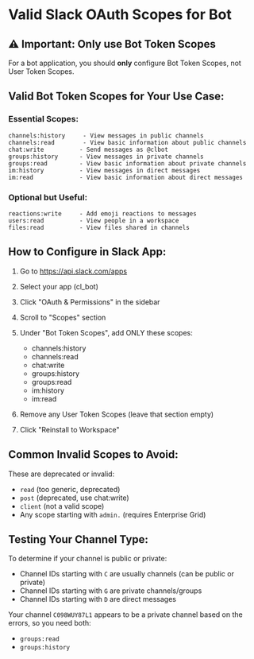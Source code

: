 # Valid Slack OAuth Scopes for Bot

## ⚠️ Important: Only use Bot Token Scopes

For a bot application, you should **only** configure Bot Token Scopes, not User Token Scopes.

## Valid Bot Token Scopes for Your Use Case:

### Essential Scopes:
```
channels:history     - View messages in public channels
channels:read        - View basic information about public channels
chat:write          - Send messages as @clbot
groups:history      - View messages in private channels
groups:read         - View basic information about private channels
im:history          - View messages in direct messages
im:read             - View basic information about direct messages
```

### Optional but Useful:
```
reactions:write     - Add emoji reactions to messages
users:read          - View people in a workspace
files:read          - View files shared in channels
```

## How to Configure in Slack App:

1. Go to https://api.slack.com/apps
2. Select your app (cl_bot)
3. Click "OAuth & Permissions" in the sidebar
4. Scroll to "Scopes" section
5. Under "Bot Token Scopes", add ONLY these scopes:
   - channels:history
   - channels:read
   - chat:write
   - groups:history
   - groups:read
   - im:history
   - im:read

6. Remove any User Token Scopes (leave that section empty)
7. Click "Reinstall to Workspace"

## Common Invalid Scopes to Avoid:

These are deprecated or invalid:
- `read` (too generic, deprecated)
- `post` (deprecated, use chat:write)
- `client` (not a valid scope)
- Any scope starting with `admin.` (requires Enterprise Grid)

## Testing Your Channel Type:

To determine if your channel is public or private:
- Channel IDs starting with `C` are usually channels (can be public or private)
- Channel IDs starting with `G` are private channels/groups
- Channel IDs starting with `D` are direct messages

Your channel `C098WUY87L1` appears to be a private channel based on the errors, so you need both:
- `groups:read`
- `groups:history`